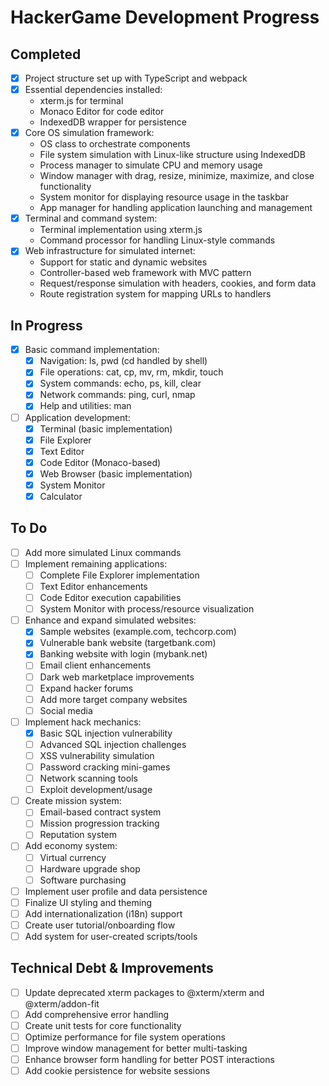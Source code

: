 <!-- filepath: c:\Users\clefw\HackerGame\v1\progress.md -->
# HackerGame Development Progress

## Completed
- [x] Project structure set up with TypeScript and webpack
- [x] Essential dependencies installed:
  - xterm.js for terminal
  - Monaco Editor for code editor
  - IndexedDB wrapper for persistence
- [x] Core OS simulation framework:
  - OS class to orchestrate components
  - File system simulation with Linux-like structure using IndexedDB
  - Process manager to simulate CPU and memory usage
  - Window manager with drag, resize, minimize, maximize, and close functionality
  - System monitor for displaying resource usage in the taskbar
  - App manager for handling application launching and management
- [x] Terminal and command system:
  - Terminal implementation using xterm.js
  - Command processor for handling Linux-style commands
- [x] Web infrastructure for simulated internet:
  - Support for static and dynamic websites
  - Controller-based web framework with MVC pattern
  - Request/response simulation with headers, cookies, and form data
  - Route registration system for mapping URLs to handlers

## In Progress
- [x] Basic command implementation:
  - [x] Navigation: ls, pwd (cd handled by shell)
  - [x] File operations: cat, cp, mv, rm, mkdir, touch
  - [x] System commands: echo, ps, kill, clear
  - [x] Network commands: ping, curl, nmap
  - [x] Help and utilities: man
- [ ] Application development:
  - [x] Terminal (basic implementation)
  - [x] File Explorer
  - [x] Text Editor
  - [x] Code Editor (Monaco-based)
  - [x] Web Browser (basic implementation)
  - [x] System Monitor
  - [x] Calculator

## To Do
- [ ] Add more simulated Linux commands
- [ ] Implement remaining applications:
  - [ ] Complete File Explorer implementation
  - [ ] Text Editor enhancements
  - [ ] Code Editor execution capabilities
  - [ ] System Monitor with process/resource visualization
- [ ] Enhance and expand simulated websites:
  - [x] Sample websites (example.com, techcorp.com)
  - [x] Vulnerable bank website (targetbank.com)
  - [x] Banking website with login (mybank.net)
  - [ ] Email client enhancements
  - [ ] Dark web marketplace improvements
  - [ ] Expand hacker forums
  - [ ] Add more target company websites
  - [ ] Social media
- [ ] Implement hack mechanics:
  - [x] Basic SQL injection vulnerability
  - [ ] Advanced SQL injection challenges
  - [ ] XSS vulnerability simulation
  - [ ] Password cracking mini-games
  - [ ] Network scanning tools
  - [ ] Exploit development/usage
- [ ] Create mission system:
  - [ ] Email-based contract system
  - [ ] Mission progression tracking
  - [ ] Reputation system
- [ ] Add economy system:
  - [ ] Virtual currency
  - [ ] Hardware upgrade shop
  - [ ] Software purchasing
- [ ] Implement user profile and data persistence
- [ ] Finalize UI styling and theming
- [ ] Add internationalization (i18n) support
- [ ] Create user tutorial/onboarding flow
- [ ] Add system for user-created scripts/tools

## Technical Debt & Improvements
- [ ] Update deprecated xterm packages to @xterm/xterm and @xterm/addon-fit
- [ ] Add comprehensive error handling
- [ ] Create unit tests for core functionality
- [ ] Optimize performance for file system operations
- [ ] Improve window management for better multi-tasking
- [ ] Enhance browser form handling for better POST interactions
- [ ] Add cookie persistence for website sessions
